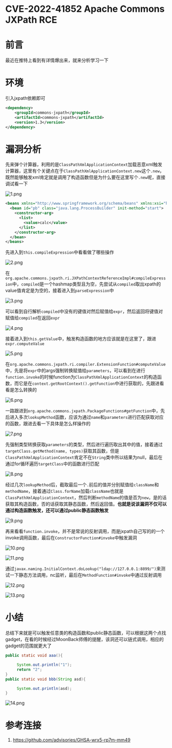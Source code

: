 # CVE-2022-41852 Apache Commons JXPath RCE


# 前言

最近在推特上看到有详情爆出来，就来分析学习一下

# 环境

引入jxpath依赖即可

```xml
<dependency>
    <groupId>commons-jxpath</groupId>
    <artifactId>commons-jxpath</artifactId>
    <version>1.3</version>
</dependency>
```

# 漏洞分析

先来弹个计算器，利用的是`ClassPathXmlApplicationContext`加载恶意xml触发计算器，这里有个关键点在于`ClassPathXmlApplicationContext.new`这个`.new`，既然能够触发xml肯定就是调用了构造函数但是为什么要在这里写个`.new`呢，直接调试看一下

![1.png](https://qiita-image-store.s3.ap-northeast-1.amazonaws.com/0/2513662/f9950227-5dff-10f5-2681-e82a1cf2a9f6.png)

```xml
<beans xmlns="http://www.springframework.org/schema/beans" xmlns:xsi="http://www.w3.org/2001/XMLSchema-instance" xsi:schemaLocation="http://www.springframework.org/schema/beans http://www.springframework.org/schema/beans/spring-beans.xsd">
  <bean id="pb" class="java.lang.ProcessBuilder" init-method="start">
    <constructor-arg>
      <list>
        <value>calc</value>
      </list>
    </constructor-arg>
  </bean>
</beans>
```

先进入到`this.compileExpression`中看看做了哪些操作

![2.png](https://qiita-image-store.s3.ap-northeast-1.amazonaws.com/0/2513662/36790f01-2a9c-94b5-a3ba-00ea07fe9123.png)

在`org.apache.commons.jxpath.ri.JXPathContextReferenceImpl#compileExpression`中，`compiled`是一个hashmap类型且为空，先尝试从`compiled`取出xpath的value值肯定是为空的，接着进入到`parseExpression`中

![3.png](https://qiita-image-store.s3.ap-northeast-1.amazonaws.com/0/2513662/2ac6d4f7-1e17-5c27-f7cd-08bd6e17df5d.png)

可以看到自行解析`compiled`中没有的键值对然后赋值给`expr`，然后返回将键值对赋值给`compiled`在返回`expr`

![4.png](https://qiita-image-store.s3.ap-northeast-1.amazonaws.com/0/2513662/9e3e8d7e-2827-a7d3-1f97-40bcd8dae569.png)

接着进入到`this.getValue`中，触发构造函数的地方应该就是在这里了，跟进`expr.computeValue`

![5.png](https://qiita-image-store.s3.ap-northeast-1.amazonaws.com/0/2513662/0e169049-160c-ab34-4cbb-fae3a53e83bd.png)

在`org.apache.commons.jxpath.ri.compiler.ExtensionFunction#computeValue`中，先是将`expr`中的args强制转换赋值给`parameters`，可以看到在进行`function.invoke`的时候function为`ClassPathXmlApplicationContext`的构造函数，而它是在`context.getRootContext().getFunction`中进行获取的，先跟进看看是怎么转换的

![6.png](https://qiita-image-store.s3.ap-northeast-1.amazonaws.com/0/2513662/f8359592-1c07-f31f-7724-99987ee00072.png)

一路跟进到`org.apache.commons.jxpath.PackageFunctions#getFunction`中，先后进入多次`lookupMethod`函数，应该为通过`name`和`parameters`进行匹配获取对应的函数，跟进去看一下具体是怎么样操作的

![7.png](https://qiita-image-store.s3.ap-northeast-1.amazonaws.com/0/2513662/014b2f55-45df-6819-842a-17a87603473b.png)

先强制类型转换获取`parameters`的类型，然后进行遍历取出其中的值，接着通过`targetClass.getMethod(name, types)`获取其函数，但是`ClassPathXmlApplicationContext`肯定不在`String`类中所以结果为null，最后在通过for循环遍历`targetClass`中的函数进行匹配

![8.png](https://qiita-image-store.s3.ap-northeast-1.amazonaws.com/0/2513662/474eed74-204b-163f-82e2-79a9f8173295.png)

经过几次`lookupMethod`后，截取最后一个`.`前后的值并分别赋值给`className`和`methodName`，接着通过`Class.forName`加载`className`也就是`ClassPathXmlApplicationContext`，然后判断`methodName`的值是否为`new`，是的话获取其构造函数，否的话获取其静态函数，然后返回值。**也就是说该漏洞不仅可以通过构造函数触发，还可以通过public静态函数触发**

![9.png](https://qiita-image-store.s3.ap-northeast-1.amazonaws.com/0/2513662/f6f183a7-9874-0844-6cbc-81972971f3c4.png)

再来看看`function.invoke`，并不是常说的反射调用，而是jxpath自己写的的一个invoke调用函数，最后在`ConstructorFunction#invoke`中触发漏洞

![10.png](https://qiita-image-store.s3.ap-northeast-1.amazonaws.com/0/2513662/b2fc944f-9015-8630-c387-f177dbf04e7e.png)

![11.png](https://qiita-image-store.s3.ap-northeast-1.amazonaws.com/0/2513662/55d86b61-799c-0644-6d5b-2f5090b35943.png)

通过`javax.naming.InitialContext.doLookup("ldap://127.0.0.1:8899/")`来测试一下静态方法调用，nc监听，最后在`MethodFunction#invoke`中通过反射调用

![12.png](https://qiita-image-store.s3.ap-northeast-1.amazonaws.com/0/2513662/216db6da-76dd-404e-b2e5-55ba2a3e6c29.png)

![13.png](https://qiita-image-store.s3.ap-northeast-1.amazonaws.com/0/2513662/a679c56f-0d9a-81b7-8258-97f87d97720a.png)

# 小结

总结下来就是可以触发任意类的构造函数和public静态函数，可以根据这两个点找gadget，在看的时候经过MoonBack师傅的提醒，该洞还可以链式调用，相应的gadget的范围就更大了

```java
public static void aaa(){

     System.out.println("1");
     return "2";
}
public static void bbb(String asd){

     System.out.println(asd);
}

```

![14.png](https://qiita-image-store.s3.ap-northeast-1.amazonaws.com/0/2513662/782dba01-cc9e-8762-3ea6-14dc45cad315.png)

# 参考连接
1. https://github.com/advisories/GHSA-wrx5-rp7m-mm49

